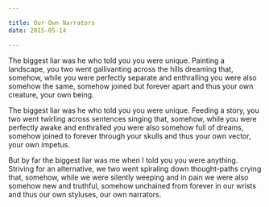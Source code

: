 ```yaml
---

title: Our Own Narrators
date: 2015-05-14

---
```


The biggest liar was he who
told you you were unique. Painting a landscape,
you two went gallivanting across the hills dreaming
that, somehow, while you were perfectly separate and enthralling
you were also somehow the same, somehow joined but forever
apart and thus your own creature, your own being.

The biggest liar was he who
told you you were unique. Feeding a story,
you two went twirling across sentences singing
that, somehow, while you were perfectly awake and enthralled
you were also somehow full of dreams, somehow joined to forever
through your skulls and thus your own vector, your own impetus.

But by far the biggest liar was me when I
told you you were anything. Striving for an alternative,
we two went spiraling down thought-paths crying
that, somehow, while we were silently weeping and in pain
we were also somehow new and truthful, somehow unchained from forever
in our wrists and thus our own styluses, our own narrators.
